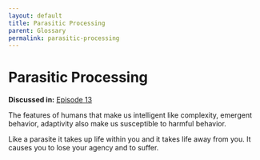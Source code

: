 ```yaml
---
layout: default
title: Parasitic Processing
parent: Glossary
permalink: parasitic-processing
---
```


# Parasitic Processing

**Discussed in:** [Episode 13](/episodes/13)

The features of humans that make us intelligent like complexity, emergent behavior, adaptivity also make us susceptible to harmful behavior.


Like a parasite it takes up life within you and it takes life away from you. It causes you to lose your agency and to suffer.
